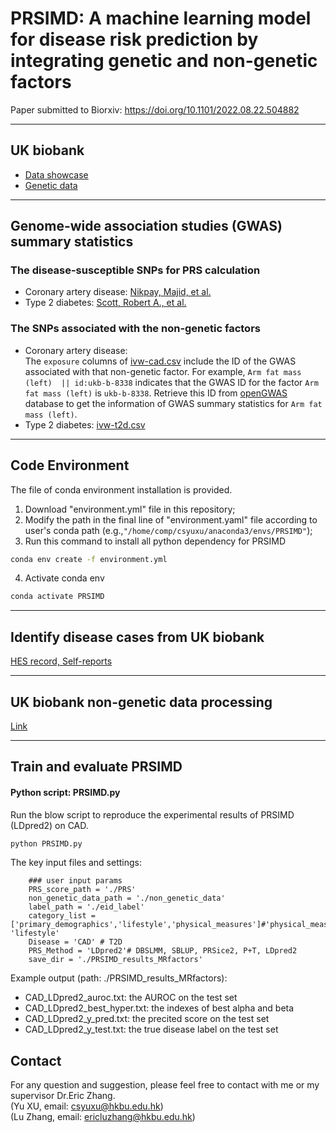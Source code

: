 # PRSIMD: A machine learning model for disease risk prediction by integrating genetic and non-genetic factors
Paper submitted to Biorxiv: https://doi.org/10.1101/2022.08.22.504882


**************

## UK biobank
+ [Data showcase](https://biobank.ndph.ox.ac.uk/showcase/)
+ [Genetic data](https://biobank.ndph.ox.ac.uk/ukb/ukb/docs/ukbgene_instruct.html)

**************

## Genome-wide association studies (GWAS) summary statistics
### The disease-susceptible SNPs for PRS calculation
+ Coronary artery disease: [Nikpay, Majid, et al.](https://www.ebi.ac.uk/gwas/studies/GCST003116)
+ Type 2 diabetes: [Scott, Robert A., et al.](http://diagram-consortium.org/downloads.html)

### The SNPs associated with the non-genetic factors
+ Coronary artery disease:  
The `exposure` columns of [ivw-cad.csv](https://github.com/yuxu-1/PRSIMD/blob/master/mr/cad/ivw-cad.csv) include the ID of the GWAS associated with that non-genetic factor. 
For example, `Arm fat mass (left)  || id:ukb-b-8338` indicates that the GWAS ID for the factor `Arm fat mass (left)` is `ukb-b-8338`. Retrieve this ID from [openGWAS](https://gwas.mrcieu.ac.uk/) database to get the information of GWAS summary statistics for `Arm fat mass (left)`.  
+ Type 2 diabetes: 
[ivw-t2d.csv](https://github.com/yuxu-1/PRSIMD/blob/master/mr/t2d/ivw-t2d.csv)

**************

## Code Environment
The file of conda environment installation is provided.
1. Download "environment.yml" file in this repository;
2. Modify the path in the final line of "environment.yaml" file according to user's conda path (e.g.,`"/home/comp/csyuxu/anaconda3/envs/PRSIMD"`);
3. Run this command to install all python dependency for PRSIMD
``` bash
conda env create -f environment.yml
```  
4. Activate conda env
``` bash
conda activate PRSIMD
```  
**************
## Identify disease cases from UK biobank 
[HES record, Self-reports](https://github.com/yuxu-1/PRSIMD/tree/master/case_identification)

**************
## UK biobank non-genetic data processing
[Link](./non_genetic_data)

**************

## Train and evaluate PRSIMD
#### Python script: PRSIMD.py
Run the blow script to reproduce the experimental results of PRSIMD (LDpred2) on CAD.
``` bash
python PRSIMD.py  
```

The key input files and settings:
```
    ### user input params
    PRS_score_path = './PRS'
    non_genetic_data_path = './non_genetic_data'
    label_path = './eid_label'
    category_list =['primary_demographics','lifestyle','physical_measures']#'physical_measures' 'lifestyle'
    Disease = 'CAD' # T2D
    PRS_Method = 'LDpred2'# DBSLMM, SBLUP, PRSice2, P+T, LDpred2
    save_dir = './PRSIMD_results_MRfactors'

```

Example output (path: ./PRSIMD_results_MRfactors):
+ CAD_LDpred2_auroc.txt: the AUROC on the test set
+ CAD_LDpred2_best_hyper.txt: the indexes of best alpha and beta 
+ CAD_LDpred2_y_pred.txt: the precited score on the test set
+ CAD_LDpred2_y_test.txt: the true disease label on the test set



## Contact  
For any question and suggestion, please feel free to contact with me or my supervisor Dr.Eric Zhang.  
(Yu XU, email: csyuxu@hkbu.edu.hk)  
(Lu Zhang, email: ericluzhang@hkbu.edu.hk) 
